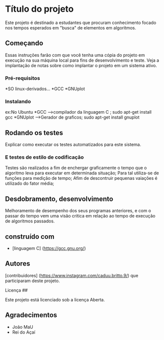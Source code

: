 # Título do projeto

Este projeto é destinado a estudantes que procuram conhecimento focado nos tempos esperados em "busca" de elementos em algoritmos.

## Começando

Essas instruções farão com que você tenha uma cópia do projeto em execução na sua máquina local para fins de desenvolvimento e teste. Veja a implantação de notas sobre como implantar o projeto em um sistema ativo.

### Pré-requisitos
*SO linux-derivados...
*GCC 
*GNUplot
### Instalando
ex:No Ubuntu
*GCC -->compilador da linguagem C ;
  sudo apt-get install gcc
*GNUplot -->Gerador de graficos;
  sudo apt-get install gnuplot
## Rodando os testes

Explicar como executar os testes automatizados para este sistema.

### E testes de estilo de codificação

Testes são realizados a fim de enchergar graficamente o tempo que o algoritmo leva para executar em determinada situação;
Para tal utiliza-se de funções para medição de tempo;
Afim de descontruir pequenas vaiações é utilizado do fator média;

## Desdobramento, desenvolvimento

Melhoramento de desempenho dos seus programas anteriores, e com o passar do tempo vem uma visão critica em relação ao tempo de execução de algoritmos passados.

## construído com

* [linguagem C] (https://gcc.gnu.org/)

## Autores
[contribuidores] (https://www.instagram.com/caduu.britto.9/) que participaram deste projeto.

Licença ##

Este projeto está licenciado sob a licença Aberta.

## Agradecimentos

* João MaU
* Rei do Açaí

